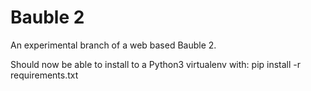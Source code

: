 Bauble 2
=======

An experimental branch of a web based Bauble 2.

Should now be able to install to a Python3 virtualenv with:
pip install -r requirements.txt